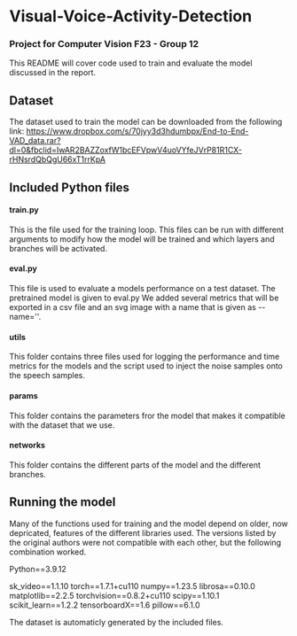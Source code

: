# Visual-Voice-Activity-Detection
### Project for Computer Vision F23 - Group 12

This README will cover code used to train and evaluate the model discussed in the report. 

## Dataset

The dataset used to train the model can be downloaded from the following link:
https://www.dropbox.com/s/70jyy3d3hdumbpx/End-to-End-VAD_data.rar?dl=0&fbclid=IwAR2BAZZoxfW1bcEFVpwV4uoVYfeJVrP81R1CX-rHNsrdQbQgU66xT1rrKpA

## Included Python files

#### train.py
This is the file used for the training loop. This files can be run with different arguments to modify how the model will be trained and which layers and branches will be activated. 

#### eval.py
This file is used to evaluate a models performance on a test dataset. The pretrained model is given to eval.py
We added several metrics that will be exported in a csv file and an svg image with a name that is given as --name=''. 

#### utils
This folder contains three files used for logging the performance and time metrics for the models and the script used to inject the noise samples onto the speech samples. 

#### params 
This folder contains the parameters fror the model that makes it compatible with the dataset that we use.

#### networks
This folder contains the different parts of the model and the different branches. 

## Running the model
Many of the functions used for training and the model depend on older, now depricated, features of the different libraries used. 
The versions listed by the original authors were not compatible with each other, but the following combination worked.

Python==3.9.12

sk_video==1.1.10
torch==1.7.1+cu110
numpy==1.23.5
librosa==0.10.0
matplotlib==2.2.5
torchvision==0.8.2+cu110
scipy==1.10.1
scikit_learn==1.2.2
tensorboardX==1.6
pillow==6.1.0

The dataset is automaticly generated by the included files. 

